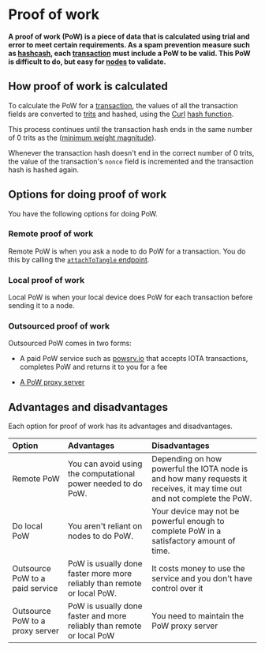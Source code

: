 # Proof of work

**A proof of work (PoW) is a piece of data that is calculated using trial and error to meet certain requirements. As a spam prevention measure such as [hashcash](https://en.wikipedia.org/wiki/Hashcash), each [transaction](../transactions/transactions.md) must include a PoW to be valid. This PoW is difficult to do, but easy for [nodes](../network/nodes.md) to validate.**

## How proof of work is calculated

To calculate the PoW for a [transaction](../transactions/transactions.md), the values of all the transaction fields are converted to [trits](../introduction/ternary.md) and hashed, using the [Curl](https://github.com/iotaledger?utf8=%E2%9C%93&q=curl&type=&language=) [hash function](https://en.wikipedia.org/wiki/Hash_function).

This process continues until the transaction hash ends in the same number of 0 trits as the ([minimum weight magnitude](root://getting-started/1.1/first-steps/sending-transactions.md#doing-proof-of-work)).

Whenever the transaction hash doesn't end in the correct number of 0 trits, the value of the transaction's `nonce` field is incremented and the transaction hash is hashed again.

## Options for doing proof of work

You have the following options for doing PoW.

### Remote proof of work

Remote PoW is when you ask a node to do PoW for a transaction. You do this by calling the [`attachToTangle` endpoint](root://iri/1.0/references/iri-api-reference.md#attachToTangle).

### Local proof of work

Local PoW is when your local device does PoW for each transaction before sending it to a node. 

### Outsourced proof of work

Outsourced PoW comes in two forms:

- A paid PoW service such as [powsrv.io](https://powsrv.io/#quickstart) that accepts IOTA transactions, completes PoW and returns it to you for a fee

- [A PoW proxy server](root://proof-of-work-proxy/1.0/overview.md)

## Advantages and disadvantages

Each option for proof of work has its advantages and disadvantages.

|**Option**|**Advantages**|**Disadvantages**|
|:-------|:---------|:------------|
|Remote PoW| You can avoid using the computational power needed to do PoW.|Depending on how powerful the IOTA node is and how many requests it receives, it may time out and not complete the PoW. |
|Do local PoW|You aren't reliant on nodes to do PoW.|Your device may not be powerful enough to complete PoW in a satisfactory amount of time.|
|Outsource PoW to a paid service|PoW is usually done faster more more reliably than remote or local PoW.|It costs money to use the service and you don't have control over it|
|Outsource PoW to a proxy server|PoW is usually done faster and more reliably than remote or local PoW|You need to maintain the PoW proxy server|
